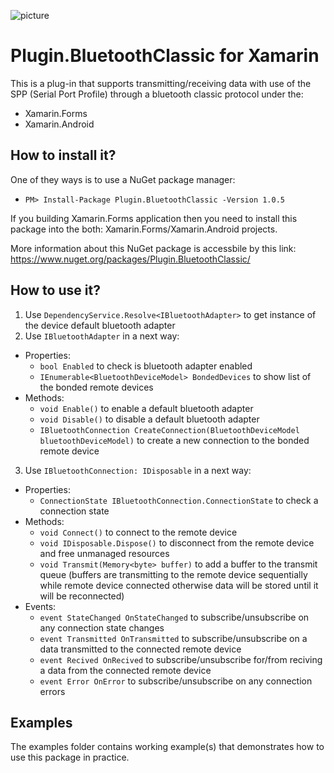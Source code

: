 ![picture](https://github.com/rostislav-nikitin/BluetoothClassic.Xamarin/blob/master/documentation/images/logo_128x128.png?raw=true)
# Plugin.BluetoothClassic for Xamarin
This is a plug-in that supports transmitting/receiving data with use of the SPP (Serial Port Profile) through a bluetooth classic protocol under the:
* Xamarin.Forms
* Xamarin.Android
<!-- * Xamarin.iOS (not implemented yet)
* Xamarin.UWP (not implemented yet) -->

## How to install it?
One of they ways is to use a NuGet package manager:
* `PM> Install-Package Plugin.BluetoothClassic -Version 1.0.5`

If you building Xamarin.Forms application then you need to install this package into the both: Xamarin.Forms/Xamarin.Android projects.

More information about this NuGet package is accessbile by this link: https://www.nuget.org/packages/Plugin.BluetoothClassic/

## How to use it?
1. Use `DependencyService.Resolve<IBluetoothAdapter>` to get instance of the device default bluetooth adapter
2. Use `IBluetoothAdapter` in a next way:
  * Properties:
    * `bool Enabled` to check is bluetooth adapter enabled
    * `IEnumerable<BluetoothDeviceModel> BondedDevices` to show list of the bonded remote devices 
  * Methods:
    * `void Enable()` to enable a default bluetooth adapter
    * `void Disable()` to disable a default bluetooth adapter
    * `IBluetoothConnection CreateConnection(BluetoothDeviceModel bluetoothDeviceModel)` to create a new connection to the bonded remote device
3. Use `IBluetoothConnection: IDisposable` in a next way:
  * Properties:
    * `ConnectionState IBluetoothConnection.ConnectionState` to check a connection state
  * Methods:
    * `void Connect()` to connect to the remote device
    * `void IDisposable.Dispose()` to disconnect from the remote device and free unmanaged resources
    * `void Transmit(Memory<byte> buffer)` to add a buffer to the transmit queue (buffers are transmitting to the remote device sequentially while remote device connected otherwise data will be stored until it will be reconnected)
  * Events:
    * `event StateChanged OnStateChanged` to subscribe/unsubscribe on any connection state changes
    * `event Transmitted OnTransmitted` to subscribe/unsubscribe on a data transmitted to the connected remote device
    * `event Recived OnRecived` to subscribe/unsubscribe for/from reciving a data from the connected remote device
    * `event Error OnError` to subscribe/unsubscribe on any connection errors

## Examples
The examples folder contains working example(s) that demonstrates how to use this package in practice.
